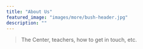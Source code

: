 ```yaml
---
title: "About Us"
featured_image: "images/more/bush-header.jpg"
description: ""
---
```


<blockquote>
The Center, teachers, how to get in touch, etc.
</blockquote>


